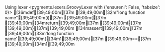 Using lexer <pygments.lexers.GroovyLexer with {'ensurenl': False, 'tabsize': 0}>
[36mdef[39;49;00m[37m [39;49;00m[32m"long function name"[39;49;00m(i)[37m [39;49;00m{[37m [39;49;00m[34mreturn[39;49;00m[37m [39;49;00mi[37m [39;49;00m}[37m[39;49;00m
[34massert[39;49;00m[37m [39;49;00m[33m'long function name'[39;49;00m([34m1[39;49;00m)[37m [39;49;00m==[37m [39;49;00m[34m1[39;49;00m
